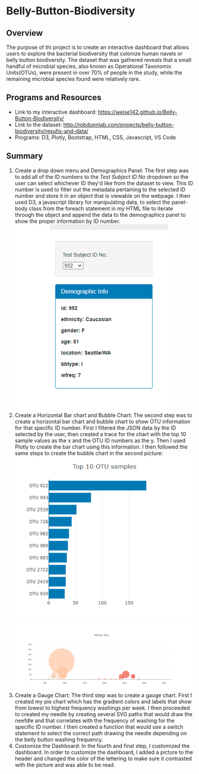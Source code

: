 # Belly-Button-Biodiversity
## Overview
The purpose of thi project is to create an interactive dashboard that allows users to explore the bacterial biodiversity that colonize human navels or belly button biodiversity. The dataset that was gathered reveals that a small handful of microbial species, also known as Operational Taxonomix Units(OTUs), were present in over 70% of people in the study, while the remaining microbial species found were relatively rare.
## Programs and Resources
- Link to my interactive dashboard: https://weise142.github.io/Belly-Button-Biodiversity/
- Link to the dataset: http://robdunnlab.com/projects/belly-button-biodiversity/results-and-data/
- Programs: D3, Plotly, Bootstrap, HTML, CSS, Javascript, VS Code
## Summary
1. Create a drop down menu and Demographics Panel: The first step was to add all of the ID numbers to the _Test Subject ID No_ dropdown so the user can select whichever ID they'd like from the dataset to view. This ID number is used to filter out the metadata pertaining to the selected ID number and store it in an object that is viewable on the webpage. I then used D3, a javascript library for manipulating data, to select the panel-body class from the foreach statement in my HTML file to iterate through the object and append the data to the demographics panel to show the proper information by ID number.
![This is an image](https://github.com/weise142/Belly-Button-Biodiversity/blob/main/drop%20down%20menu.PNG)
 2. Create a Horizontal Bar chart and Bubble Chart: The second step was to create a horizontal bar chart and bubble chart to show OTU information for that specific ID number. First I filtered the JSON data by the ID selected by the user, then created a trace for the chart with the top 10 sample values as the x and the OTU ID numbers as the y. Then I used Plotly to create the bar chart using this information. I then followed the same steps to create the bubble chart in the second picture:
 ![This is an image](https://github.com/weise142/Belly-Button-Biodiversity/blob/main/OTU.PNG)
 ![This is an image](https://github.com/weise142/Belly-Button-Biodiversity/blob/main/bubble%20graph.PNG)
 3. Create a Gauge Chart: The third step was to create a gauge chart. First I created my pie chart which has the gradient colors and labels that show from lowest to highest frequency washings per week. I then proceeded to created my needle by creating several SVG paths that would draw the neefdle and that correlates with the frequency of washing for the specific ID number. I then created a function that would use a switch statement to select the correct path drawing the needle depending on the belly button washing frequency. 
4. Customize the Dashboard: In the fourth and final step, I customized the dashboard. In order to customize the dashboard, I added a picture to the header and changed the color of the lettering to make sure it contrasted with the picture and was able to be read. 
